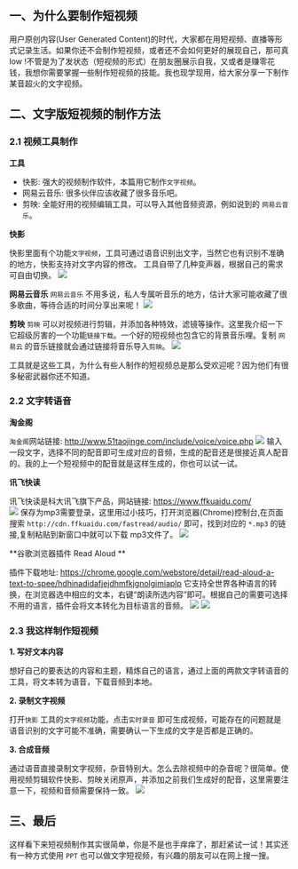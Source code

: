 ## 一、为什么要制作短视频
用户原创内容(User Generated Content)的时代，大家都在用短视频、直播等形式记录生活。如果你还不会制作短视频，或者还不会如何更好的展现自己，那可真 low !不管是为了发状态（短视频的形式）在朋友圈展示自我，又或者是赚零花钱，我想你需要掌握一些制作短视频的技能。我也现学现用，给大家分享一下制作某音超火的文字视频。

## 二、文字版短视频的制作方法

### 2.1 视频工具制作
**工具**
- 快影: 强大的视频制作软件，本篇用它制作`文字视频`。
- 网易云音乐: 很多伙伴应该收藏了很多音乐吧。
- 剪映: 全能好用的视频编辑工具，可以导入其他音频资源，例如说到的 `网易云音乐`。

**快影**

快影里面有个功能`文字视频`，工具可通过语音识别出文字，当然它也有识别不准确的地方，快影支持对文字内容的修改。
工具自带了几种变声器，根据自己的需求可自由切换。
![](https://imgkr.cn-bj.ufileos.com/36fd486b-d503-420e-be09-eec9d27f5063.jpg)

**网易云音乐**
`网易云音乐` 不用多说，私人专属听音乐的地方，估计大家可能收藏了很多歌曲，等待合适的时间分享出来呢！
![](https://imgkr.cn-bj.ufileos.com/6ea48fdc-65a1-4cf0-9e17-28a4d37f3100.jpg)

**剪映**
`剪映` 可以对视频进行剪辑，并添加各种特效，滤镜等操作。这里我介绍一下它超级厉害的一个功能`链接下载`。一个好的短视频也包含它的背景音乐哩。复制 `网易云` 的音乐链接就会通过链接将音乐导入`剪映`。
![](https://imgkr.cn-bj.ufileos.com/17118add-95a8-4270-b328-b362090bac89.jpg)

工具就是这些工具，为什么有些人制作的短视频总是那么受欢迎呢？因为他们有很多秘密武器你还不知道。

### 2.2 文字转语音

**淘金阁**

`淘金阁`网站链接: http://www.51taojinge.com/include/voice/voice.php
![](https://imgkr.cn-bj.ufileos.com/00e18100-e11e-42d3-b446-ae85fa9ee0e9.png)
输入一段文字，选择不同的配音即可生成对应的音频，生成的配音还是很接近真人配音的。我的上一个短视频中的配音就是这样生成的，你也可以试一试。

**讯飞快读**

讯飞快读是科大讯飞旗下产品，网站链接: https://www.ffkuaidu.com/ <br/>
![](https://imgkr.cn-bj.ufileos.com/bfd8b638-029f-4700-81c6-4cae3cb2940a.png)
保存为mp3需要登录，这里用过小技巧，打开浏览器(Chrome)控制台,在页面搜索 `http://cdn.ffkuaidu.com/fastread/audio/` 即可，找到对应的 `*.mp3` 的链接,复制粘贴到新窗口中就可以下载 mp3文件了。
![](https://imgkr.cn-bj.ufileos.com/7b1e0a23-6473-4dea-b1b2-82ee8ed19d4d.png)

**谷歌浏览器插件 Read Aloud **

插件下载地址: https://chrome.google.com/webstore/detail/read-aloud-a-text-to-spee/hdhinadidafjejdhmfkjgnolgimiaplp
它支持全世界各种语言的转换，在浏览器选中相应的文本，右键“朗读所选内容”即可。根据自己的需要可选择不用的语言，插件会将文本转化为目标语言的音频。
![](https://imgkr.cn-bj.ufileos.com/916584b5-28d6-4c1a-9783-8ec792189290.png)
![](https://imgkr.cn-bj.ufileos.com/f950cc5a-bd69-4063-b632-996050e4f3f2.png)

### 2.3 我这样制作短视频

**1. 写好文本内容**

想好自己的要表达的内容和主题，精炼自己的语言，通过上面的两款文字转语音的工具，将文本转为语音，下载音频到本地。

**2. 录制文字视频**

打开`快影` 工具的`文字视频`功能，点击`实时录音` 即可生成视频，可能存在的问题就是语音识别的文字可能不准确，需要确认一下生成的文字是否都是正确的。

**3. 合成音频**

通过语音直接录制文字视频，杂音特别大。怎么去除视频中的杂音呢？很简单。使用视频剪辑软件快影、剪映关闭原声，并添加之前我们生成好的配音，这里需要注意一下，视频和音频需要保持一致。
![](https://imgkr.cn-bj.ufileos.com/3d52015d-64e5-4259-9b52-c8c237b4114e.jpg)


## 三、最后

这样看下来短视频制作其实很简单，你是不是也手痒痒了，那赶紧试一试！其实还有一种方式使用 `PPT` 也可以做文字短视频，有兴趣的朋友可以在网上搜一搜。


